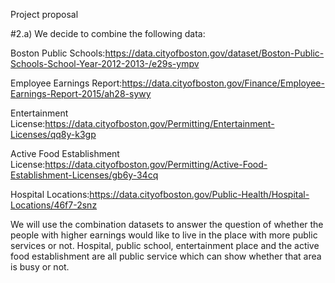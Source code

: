 Project proposal 

#2.a)
We decide to combine the following data:

  Boston Public Schools:<https://data.cityofboston.gov/dataset/Boston-Public-Schools-School-Year-2012-2013-/e29s-ympv>
  
  Employee Earnings Report:<https://data.cityofboston.gov/Finance/Employee-Earnings-Report-2015/ah28-sywy>
  
  Entertainment License:<https://data.cityofboston.gov/Permitting/Entertainment-Licenses/qq8y-k3gp>
  
  Active Food Establishment License:<https://data.cityofboston.gov/Permitting/Active-Food-Establishment-Licenses/gb6y-34cq>
  
  Hospital Locations:<https://data.cityofboston.gov/Public-Health/Hospital-Locations/46f7-2snz>

We will use the combination datasets to answer the question of whether the people with higher earnings would like to live in the place with more public services or not. Hospital, public school, entertainment place and the active food establishment are all public service which can show whether that area is busy or not.



